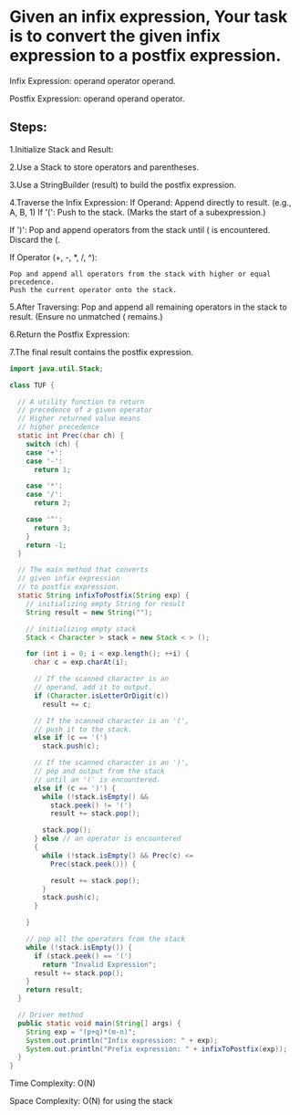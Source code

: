 # Given an infix expression, Your task is to convert the given infix expression to a postfix expression.

Infix Expression:  operand  operator operand.

Postfix Expression: operand operand operator.

## Steps:

1.Initialize Stack and Result:

2.Use a Stack to store operators and parentheses.

3.Use a StringBuilder (result) to build the postfix expression.

4.Traverse the Infix Expression:
  If Operand:
    Append directly to result.
    (e.g., A, B, 1)
  If '(':
    Push to the stack.
    (Marks the start of a subexpression.)


  If ')':
    Pop and append operators from the stack until ( is encountered.
    Discard the (.

  If Operator (+, -, *, /, ^):

    Pop and append all operators from the stack with higher or equal precedence.
    Push the current operator onto the stack.
    
5.After Traversing:
   Pop and append all remaining operators in the stack to result.
  (Ensure no unmatched ( remains.)
  
6.Return the Postfix Expression:

7.The final result contains the postfix expression.


``` Java
import java.util.Stack;

class TUF {

  // A utility function to return
  // precedence of a given operator
  // Higher returned value means
  // higher precedence
  static int Prec(char ch) {
    switch (ch) {
    case '+':
    case '-':
      return 1;

    case '*':
    case '/':
      return 2;

    case '^':
      return 3;
    }
    return -1;
  }

  // The main method that converts
  // given infix expression
  // to postfix expression.
  static String infixToPostfix(String exp) {
    // initializing empty String for result
    String result = new String("");

    // initializing empty stack
    Stack < Character > stack = new Stack < > ();

    for (int i = 0; i < exp.length(); ++i) {
      char c = exp.charAt(i);

      // If the scanned character is an
      // operand, add it to output.
      if (Character.isLetterOrDigit(c))
        result += c;

      // If the scanned character is an '(',
      // push it to the stack.
      else if (c == '(')
        stack.push(c);

      // If the scanned character is an ')',
      // pop and output from the stack
      // until an '(' is encountered.
      else if (c == ')') {
        while (!stack.isEmpty() &&
          stack.peek() != '(')
          result += stack.pop();

        stack.pop();
      } else // an operator is encountered
      {
        while (!stack.isEmpty() && Prec(c) <=
          Prec(stack.peek())) {

          result += stack.pop();
        }
        stack.push(c);
      }

    }

    // pop all the operators from the stack
    while (!stack.isEmpty()) {
      if (stack.peek() == '(')
        return "Invalid Expression";
      result += stack.pop();
    }
    return result;
  }

  // Driver method
  public static void main(String[] args) {
    String exp = "(p+q)*(m-n)";
    System.out.println("Infix expression: " + exp);
    System.out.println("Prefix expression: " + infixToPostfix(exp));
  }
}
```
Time Complexity: O(N)

Space Complexity: O(N) for using the stack
